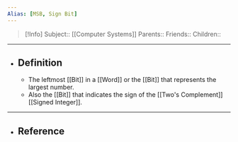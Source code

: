 ```yaml
---
Alias: [MSB, Sign Bit]
---
```

> [!Info]
> Subject:: [[Computer Systems]]
> Parents:: 
> Friends:: 
> Children:: 
---
- ## Definition
	- The leftmost [[Bit]] in a [[Word]] or the [[Bit]] that represents the largest number.
	- Also the [[Bit]] that indicates the sign of the [[Two's Complement]] [[Signed Integer]].
---
- ## Reference